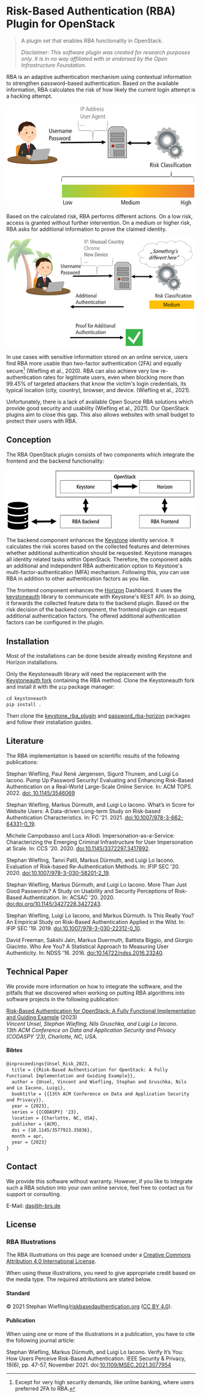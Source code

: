 # Risk-Based Authentication (RBA) Plugin for OpenStack

> A plugin set that enables RBA functionality in OpenStack.
>
> _Disclaimer: This software plugin was created for research purposes
> only. It is in no way affiliated with or endorsed by the Open Infrastructure
> Foundation._

RBA is an adaptive authentication mechanism using contextual information
to strengthen password-based authentication. Based on the available
information, RBA calculates the risk of how likely the current login
attempt is a hacking attempt.

![](./images/rba_general.png)

Based on the calculated risk, RBA performs different actions. On a low
risk, access is granted without further intervention. On a medium or
higher risk, RBA asks for additional information to prove the claimed
identity.

![](./images/rba_medium.png)

In use cases with sensitive information stored on an online service,
users find RBA more usable than two-factor authentication (2FA) and
equally secure[^1] (Wiefling et al., 2020). RBA can also achieve very
low re-authentication rates for legitimate users, even when blocking
more than 99.45% of targeted attackers that know the victim's login
credentials, its typical location (city, country), browser, and device.
(Wiefling et al., 2021).

[^1]: Except for very high security demands, like online banking, where
users preferred 2FA to RBA.

Unfortunately, there is a lack of available Open Source RBA solutions
which provide good security and usability (Wiefling et al., 2021). Our
OpenStack plugins aim to close this gap. This also allows websites with
small budget to protect their users with RBA.

## Conception

The RBA OpenStack plugin consists of two components which integrate the
frontend and the backend functionality:

![](images/overview.png)

The backend component enhances the [Keystone] identity service. It
calculates the risk scores based on the collected features and
determines whether additional authentication should be requested.
Keystone manages all identity related tasks within OpenStack. Therefore,
the component adds an additional and independent RBA authentication
option to Keystone's multi-factor-authentication (MFA) mechanism.
Following this, you can use RBA in addition to other authentication
factors as you like.

The frontend component enhances the [Horizon] Dashboard. It uses the
[keystoneauth] library to communicate with Keystone's REST API. In so
doing, it forwards the collected feature data to the backend plugin.
Based on the risk decision of the backend component, the frontend plugin
can request additional authentication factors. The offered additional
authentication factors can be configured in the plugin.

[Keystone]: https://docs.openstack.org/keystone/latest/
[Horizon]: https://docs.openstack.org/horizon/latest/
[keystoneauth]: https://docs.openstack.org/keystoneauth/latest/

## Installation

Most of the installations can be done beside already existing Keystone and Horizon installations.

Only the Keystoneauth library will need the replacement with the [Keystoneauth fork](https://github.com/das-group/keystoneauth) containing the RBA method. Clone the Keystoneauth fork and install it with the `pip` package manager:

    cd keystoneauth
    pip install .

Then clone the [keystone_rba_plugin](https://github.com/das-group/keystone-rba-plugin) and [password_rba-horizon](https://github.com/das-group/password-rba-horizon) packages and follow their installation guides.

## Literature

The RBA implementation is based on scientific results of the following
publications:

Stephan Wiefling, Paul René Jørgensen, Sigurd Thunem, and Luigi Lo
Iacono. Pump Up Password Security! Evaluating and Enhancing Risk-Based
Authentication on a Real-World Large-Scale Online Service. In: ACM TOPS.
2022. [doi: 10.1145/3546069](https://doi.org/10.1145/3546069)

Stephan Wiefling, Markus Dürmuth, and Luigi Lo Iacono. What’s in Score
for Website Users: A Data-driven Long-term Study on Risk-based
Authentication Characteristics. In: FC ’21. 2021.
[doi:10.1007/978-3-662-64331-0_19](https://doi.org/10.1007/978-3-662-64331-0_19).

Michele Campobasso and Luca Allodi. Impersonation-as-a-Service:
Characterizing the Emerging Criminal Infrastructure for User
Impersonation at Scale. In: CCS '20. 2020.
[doi:10.1145/3372297.3417892](https://doi.org/10.1145/3372297.3417892).

Stephan Wiefling, Tanvi Patil, Markus Dürmuth, and Luigi Lo Iacono.
Evaluation of Risk-based Re-Authentication Methods. In: IFIP SEC '20.
2020.
[doi:10.1007/978-3-030-58201-2_19](https://doi.org/10.1007/978-3-030-58201-2_19).

Stephan Wiefling, Markus Dürmuth, and Luigi Lo Iacono. More Than Just
Good Passwords? A Study on Usability and Security Perceptions of
Risk-Based Authentication. In: ACSAC '20. 2020.
[doi:doi.org/10.1145/3427228.3427243](https://doi.org/10.1145/3427228.3427243).

Stephan Wiefling, Luigi Lo Iacono, and Markus Dürmuth. Is This Really
You? An Empirical Study on Risk-Based Authentication Applied in the
Wild. In: IFIP SEC '19. 2019.
[doi:10.1007/978-3-030-22312-0_10](https://doi.org/10.1007/978-3-030-22312-0_10).

David Freeman, Sakshi Jain, Markus Duermuth, Battista Biggio, and
Giorgio Giacinto. Who Are You? A Statistical Approach to Measuring User
Authenticity. In: NDSS '16. 2016.
[doi:10.14722/ndss.2016.23240](https://doi.org/10.14722/ndss.2016.23240).

## Technical Paper

We provide more information on how to integrate the software, and the pitfalls
that we discovered when working on putting RBA algorithms into software projects
in the following publication:

[Risk-Based Authentication for OpenStack: A Fully Functional Implementation and Guiding Example] (2023)<br>
_Vincent Unsel, Stephan Wiefling, Nils Gruschka, and Luigi Lo Iacono_.<br>
_13th ACM Conference on Data and Application Security and Privacy (CODASPY '23), Charlotte, NC, USA_.

[Risk-Based Authentication for OpenStack: A Fully Functional Implementation and Guiding Example]: https://nbn-resolving.org/urn:nbn:de:hbz:1044-opus-66425

#### Bibtex

~~~.bibtex
@inproceedings{Unsel_Risk_2023,
  title = {{Risk-Based Authentication for OpenStack: A Fully Functional Implementation and Guiding Example}},
  author = {Unsel, Vincent and Wiefling, Stephan and Gruschka, Nils and Lo Iacono, Luigi},
  booktitle = {{13th ACM Conference on Data and Application Security and Privacy}},
  year = {2023},
  series = {{CODASPY} '23},
  location = {Charlotte, NC, USA},
  publisher = {ACM},
  doi = {10.1145/3577923.35836},
  month = apr,
  year = {2023}
}
~~~

## Contact

We provide this software without warranty. However, if you like
to integrate such a RBA solution into your own online service, feel free
to contact us for support or consulting.

E-Mail: das@h-brs.de

## License

### RBA Illustrations

The RBA illustrations on this page are licensed under a <a rel="license"
href="http://creativecommons.org/licenses/by/4.0/">Creative Commons
Attribution 4.0 International License</a>.

When using these illustrations, you need to give appropriate credit
based on the media type. The required attributions are stated below.

#### Standard

&copy; 2021 Stephan Wiefling/<a
href="https://riskbasedauthentication.org/"
target="_blank">riskbasedauthentication.org</a> (<a rel="license"
href="http://creativecommons.org/licenses/by/4.0/">CC BY 4.0</a>).

#### Publication

When using one or more of the illustrations in a publication, you have
to cite the following journal article:

Stephan Wiefling, Markus Dürmuth, and Luigi Lo Iacono. Verify It’s You:
How Users Perceive Risk-Based Authentication. IEEE Security & Privacy,
19(6), pp. 47-57, November 2021.
doi:[10.1109/MSEC.2021.3077954](https://doi.org/10.1109/MSEC.2021.3077954)
